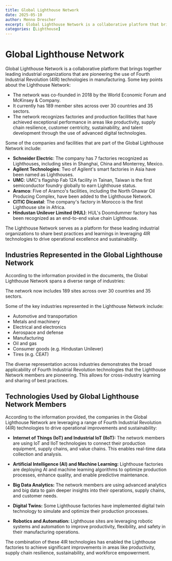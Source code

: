```yaml
---
title: Global Lighthouse Network
date: 2025-05-10
author: Menno Drescher
excerpt: Global Lighthouse Network is a collaborative platform that brings together leading industrial organizations that are pioneering the use of Fourth Industrial Revolution
categories: [Lighthouse]
---
```



# Global Lighthouse Network

Global Lighthouse Network is a collaborative platform that brings together leading industrial organizations that are pioneering the use of Fourth Industrial Revolution (4IR) technologies in manufacturing. Some key points about the Lighthouse Network:

- The network was co-founded in 2018 by the World Economic Forum and McKinsey & Company.
- It currently has 189 member sites across over 30 countries and 35 sectors.
- The network recognizes factories and production facilities that have achieved exceptional performance in areas like productivity, supply chain resilience, customer centricity, sustainability, and talent development through the use of advanced digital technologies.

Some of the companies and facilities that are part of the Global Lighthouse Network include:

- **Schneider Electric**: The company has 7 factories recognized as Lighthouses, including sites in Shanghai, China and Monterrey, Mexico.
- **Agilent Technologies**: Two of Agilent's smart factories in Asia have been named as Lighthouses.
- **UMC**: UMC's flagship Fab 12A facility in Tainan, Taiwan is the first semiconductor foundry globally to earn Lighthouse status.
- **Aramco**: Five of Aramco's facilities, including the North Ghawar Oil Producing Complex, have been added to the Lighthouse Network.
- **CITIC Dicastal**: The company's factory in Morocco is the first Lighthouse site in Africa.
- **Hindustan Unilever Limited (HUL)**: HUL's Doomdummer factory has been recognized as an end-to-end value chain Lighthouse.

The Lighthouse Network serves as a platform for these leading industrial organizations to share best practices and learnings in leveraging 4IR technologies to drive operational excellence and sustainability.

## Industries Represented in the Global Lighthouse Network

According to the information provided in the documents, the Global Lighthouse Network spans a diverse range of industries:

The network now includes 189 sites across over 30 countries and 35 sectors.

Some of the key industries represented in the Lighthouse Network include:

- Automotive and transportation
- Metals and machinery
- Electrical and electronics
- Aerospace and defense
- Manufacturing
- Oil and gas
- Consumer goods (e.g. Hindustan Unilever)
- Tires (e.g. CEAT)

The diverse representation across industries demonstrates the broad applicability of Fourth Industrial Revolution technologies that the Lighthouse Network members are pioneering. This allows for cross-industry learning and sharing of best practices.

## Technologies Used by Global Lighthouse Network Members

According to the information provided, the companies in the Global Lighthouse Network are leveraging a range of Fourth Industrial Revolution (4IR) technologies to drive operational improvements and sustainability:

- **Internet of Things (IoT) and Industrial IoT (IIoT):** The network members are using IoT and IIoT technologies to connect their production equipment, supply chains, and value chains. This enables real-time data collection and analysis.

- **Artificial Intelligence (AI) and Machine Learning:** Lighthouse factories are deploying AI and machine learning algorithms to optimize production processes, enhance quality, and enable predictive maintenance.

- **Big Data Analytics:** The network members are using advanced analytics and big data to gain deeper insights into their operations, supply chains, and customer needs.

- **Digital Twins:** Some Lighthouse factories have implemented digital twin technology to simulate and optimize their production processes.

- **Robotics and Automation:** Lighthouse sites are leveraging robotic systems and automation to improve productivity, flexibility, and safety in their manufacturing operations.

The combination of these 4IR technologies has enabled the Lighthouse factories to achieve significant improvements in areas like productivity, supply chain resilience, sustainability, and workforce empowerment.
